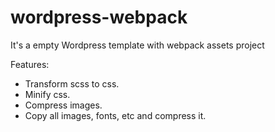 # wordpress-webpack
It's a empty Wordpress template with webpack assets project

Features:
- Transform scss to css.
- Minify css.
- Compress images.
- Copy all images, fonts, etc and compress it.
